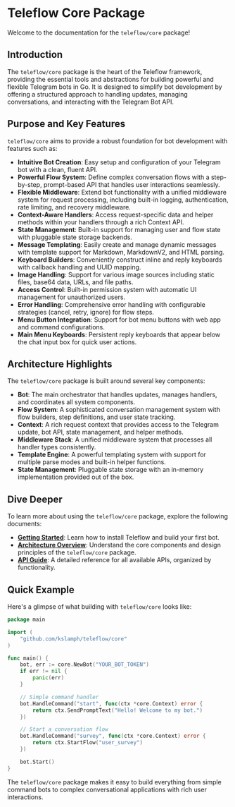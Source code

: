 # Teleflow Core Package

Welcome to the documentation for the `teleflow/core` package!

## Introduction

The `teleflow/core` package is the heart of the Teleflow framework, providing the essential tools and abstractions for building powerful and flexible Telegram bots in Go. It is designed to simplify bot development by offering a structured approach to handling updates, managing conversations, and interacting with the Telegram Bot API.

## Purpose and Key Features

`teleflow/core` aims to provide a robust foundation for bot development with features such as:

*   **Intuitive Bot Creation**: Easy setup and configuration of your Telegram bot with a clean, fluent API.
*   **Powerful Flow System**: Define complex conversation flows with a step-by-step, prompt-based API that handles user interactions seamlessly.
*   **Flexible Middleware**: Extend bot functionality with a unified middleware system for request processing, including built-in logging, authentication, rate limiting, and recovery middleware.
*   **Context-Aware Handlers**: Access request-specific data and helper methods within your handlers through a rich Context API.
*   **State Management**: Built-in support for managing user and flow state with pluggable state storage backends.
*   **Message Templating**: Easily create and manage dynamic messages with template support for Markdown, MarkdownV2, and HTML parsing.
*   **Keyboard Builders**: Conveniently construct inline and reply keyboards with callback handling and UUID mapping.
*   **Image Handling**: Support for various image sources including static files, base64 data, URLs, and file paths.
*   **Access Control**: Built-in permission system with automatic UI management for unauthorized users.
*   **Error Handling**: Comprehensive error handling with configurable strategies (cancel, retry, ignore) for flow steps.
*   **Menu Button Integration**: Support for bot menu buttons with web app and command configurations.
*   **Main Menu Keyboards**: Persistent reply keyboards that appear below the chat input box for quick user actions.

## Architecture Highlights

The `teleflow/core` package is built around several key components:

*   **Bot**: The main orchestrator that handles updates, manages handlers, and coordinates all system components.
*   **Flow System**: A sophisticated conversation management system with flow builders, step definitions, and user state tracking.
*   **Context**: A rich request context that provides access to the Telegram update, bot API, state management, and helper methods.
*   **Middleware Stack**: A unified middleware system that processes all handler types consistently.
*   **Template Engine**: A powerful templating system with support for multiple parse modes and built-in helper functions.
*   **State Management**: Pluggable state storage with an in-memory implementation provided out of the box.

## Dive Deeper

To learn more about using the `teleflow/core` package, explore the following documents:

*   **[Getting Started](./get_started.md)**: Learn how to install Teleflow and build your first bot.
*   **[Architecture Overview](./architecture.md)**: Understand the core components and design principles of the `teleflow/core` package.
*   **[API Guide](./api_guide.md)**: A detailed reference for all available APIs, organized by functionality.

## Quick Example

Here's a glimpse of what building with `teleflow/core` looks like:

```go
package main

import (
    "github.com/kslamph/teleflow/core"
)

func main() {
    bot, err := core.NewBot("YOUR_BOT_TOKEN")
    if err != nil {
        panic(err)
    }

    // Simple command handler
    bot.HandleCommand("start", func(ctx *core.Context) error {
        return ctx.SendPromptText("Hello! Welcome to my bot.")
    })

    // Start a conversation flow
    bot.HandleCommand("survey", func(ctx *core.Context) error {
        return ctx.StartFlow("user_survey")
    })

    bot.Start()
}
```

The `teleflow/core` package makes it easy to build everything from simple command bots to complex conversational applications with rich user interactions.